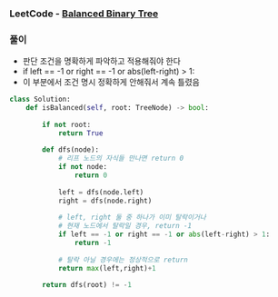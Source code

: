 ### LeetCode - [Balanced Binary Tree](https://leetcode.com/problems/balanced-binary-tree/)

### 풀이

* 판단 조건을 명확하게 파악하고 적용해줘야 한다
* if left == -1 or right == -1 or abs(left-right) > 1:
* 이 부분에서 조건 명시 정확하게 안해줘서 계속 틀렸음

```Python
class Solution:
    def isBalanced(self, root: TreeNode) -> bool:
        
        if not root:
            return True
        
        def dfs(node):
            # 리프 노드의 자식들 만나면 return 0    
            if not node:
                return 0
            
            left = dfs(node.left)
            right = dfs(node.right)
            
            # left, right 둘 중 하나가 이미 탈락이거나
            # 현재 노드에서 탈락일 경우, return -1
            if left == -1 or right == -1 or abs(left-right) > 1:
                return -1
            
            # 탈락 아닐 경우에는 정상적으로 return 
            return max(left,right)+1
                    
        return dfs(root) != -1

```